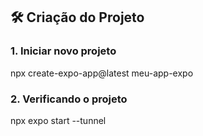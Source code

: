 ## 🛠️ Criação do Projeto

### 1. Iniciar novo projeto

npx create-expo-app@latest meu-app-expo

### 2. Verificando o projeto
npx expo start --tunnel


